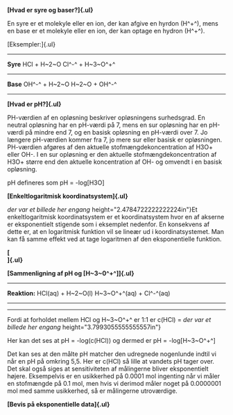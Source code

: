 **[Hvad er syre og baser?]{.ul}**

En syre er et molekyle eller en ion, der kan afgive en hyrdon (H^+^),
mens en base er et molekyle eller en ion, der kan optage en hydron
(H^+^).

[Eksempler:]{.ul}

  ---------------------------------------------------------------------------
  **Syre**   HCl + H~2~O Cl^-^ + H~3~O^+^
  ---------- ----------------------------------------------------------------
  **Base**   OH^-^ + H~2~O H~2~O + OH^-^

  ---------------------------------------------------------------------------

**[Hvad er pH?]{.ul}**

PH-værdien af en opløsning beskriver opløsningens surhedsgrad. En
neutral opløsning har en pH-værdi på 7, mens en sur opløsning har en
pH-værdi på mindre end 7, og en basisk opløsning en pH-værdi over 7. Jo
længere pH-værdien kommer fra 7, jo mere sur eller basisk er
opløsningen. PH-værdien afgøres af den aktuelle stofmængdekoncentration
af H3O+ eller OH-. I en sur opløsning er den aktuelle
stofmængdekoncentration af H3O+ større end den aktuelle koncentration af
OH- og omvendt i en basisk opløsning.

pH defineres som pH = -log\[H3O\]

**[Enkeltlogaritmisk koordinatsystem]{.ul}**

*der var et billede her engang*
height="2.4784722222222224in"}Et enkeltlogaritmisk koordinatsystem er et
koordinatsystem hvor en af akserne er eksponentielt stigende som i
eksemplet nedenfor. En konsekvens af dette er, at en logaritmisk
funktion vil se lineær ud i koordinatsystemet. Man kan få samme effekt
ved at tage logaritmen af den eksponentielle funktion.

**[\
]{.ul}**

**[Sammenligning af pH og \[H​~3​~0^+^​​\]]{.ul}**

  -----------------------------------------------------------------------
  **Reaktion:**     HCl(aq) + H~2~O(l) H~3~O^+^(aq) + Cl^-^(aq)
  ----------------- -----------------------------------------------------

  -----------------------------------------------------------------------

Fordi at forholdet mellem HCl og H~3~O^+^ er 1:1 er c(HCl) =
*der var et billede her engang*
height="3.7993055555555557in"}

Her kan det ses at pH = -log(c(HCl)) og dermed er pH = -log\[H~3~O^+^\]

Det kan ses at den målte pH matcher den udregnede nogenlunde indtil vi
når en pH på omkring 5,5. Her er c(HCl) så lille at vandets pH tager
over. Det skal også siges at sensitiviteten af målingerne bliver
eksponentielt højere. Eksempelvis er en usikkerhed på 0.0001 mol
ingenting når vi måler en stofmængde på 0.1 mol, men hvis vi derimod
måler noget på 0.0000001 mol med samme usikkerhed, så er målingerne
utroværdige.

**[Bevis på eksponentielle data]{.ul}**

